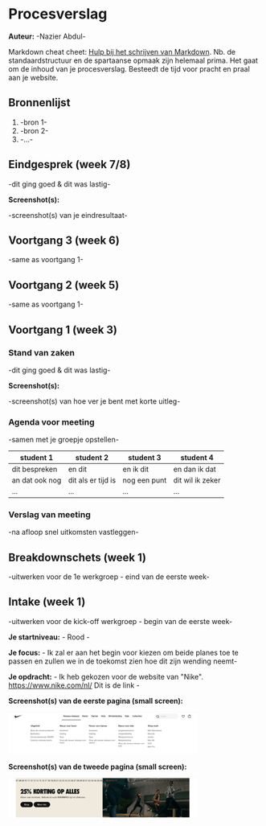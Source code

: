 # Procesverslag
**Auteur:** -Nazier Abdul-

Markdown cheat cheet: [Hulp bij het schrijven van Markdown](https://github.com/adam-p/markdown-here/wiki/Markdown-Cheatsheet). Nb. de standaardstructuur en de spartaanse opmaak zijn helemaal prima. Het gaat om de inhoud van je procesverslag. Besteedt de tijd voor pracht en praal aan je website.



## Bronnenlijst
1. -bron 1-
2. -bron 2-
3. -...-



## Eindgesprek (week 7/8)

-dit ging goed & dit was lastig-

**Screenshot(s):**

-screenshot(s) van je eindresultaat-



## Voortgang 3 (week 6)

-same as voortgang 1-



## Voortgang 2 (week 5)

-same as voortgang 1-



## Voortgang 1 (week 3)

### Stand van zaken

-dit ging goed & dit was lastig-

**Screenshot(s):**

-screenshot(s) van hoe ver je bent met korte uitleg-

### Agenda voor meeting

-samen met je groepje opstellen-

| student 1      | student 2          | student 3    | student 4        |
| ---            | ---                | ---          | ---              |
| dit bespreken  | en dit             | en ik dit    | en dan ik dat    |
| an dat ook nog | dit als er tijd is | nog een punt | dit wil ik zeker |
| ...            | ...                | ...          | ...              |

### Verslag van meeting

-na afloop snel uitkomsten vastleggen-



## Breakdownschets (week 1)

-uitwerken voor de 1e werkgroep - eind van de eerste week-



## Intake (week 1)
-uitwerken voor de kick-off werkgroep - begin van de eerste week-

**Je startniveau:** - Rood -

**Je focus:** - Ik zal er aan het begin voor kiezen om beide planes toe te passen en zullen we in de toekomst zien hoe dit zijn wending neemt-

**Je opdracht:** - Ik heb gekozen voor de website van "Nike". https://www.nike.com/nl/ Dit is de link -

**Screenshot(s) van de eerste pagina (small screen):**

<img src="images/Nikenavbar.png" width="375px" alt="De navigatie balk van de nike website">

**Screenshot(s) van de tweede pagina (small screen):**

<img src="images/Nikeheader.png" width="375px" alt="De head, van de webiste met de sales die nike op dit moment heeft lopen">
